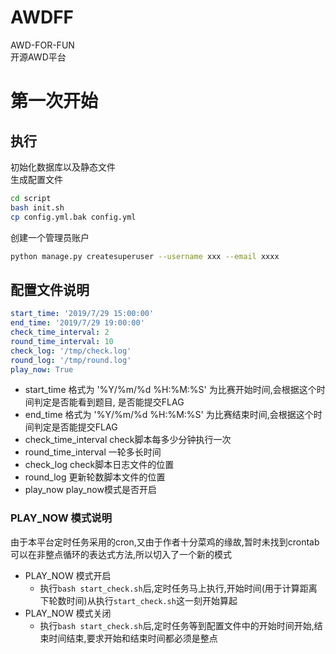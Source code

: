 # AWDFF

AWD-FOR-FUN  
开源AWD平台

# 第一次开始

## 执行


初始化数据库以及静态文件   
生成配置文件
```bash
cd script
bash init.sh
cp config.yml.bak config.yml

```


创建一个管理员账户
```bash
python manage.py createsuperuser --username xxx --email xxxx
```


## 配置文件说明
```yaml
start_time: '2019/7/29 15:00:00'
end_time: '2019/7/29 19:00:00'
check_time_interval: 2
round_time_interval: 10
check_log: '/tmp/check.log'
round_log: '/tmp/round.log'
play_now: True
```

+ start_time 格式为 '%Y/%m/%d %H:%M:%S' 为比赛开始时间,会根据这个时间判定是否能看到题目,
是否能提交FLAG
+ end_time 格式为 '%Y/%m/%d %H:%M:%S' 为比赛结束时间,会根据这个时间判定是否能提交FLAG
+ check_time_interval check脚本每多少分钟执行一次
+ round_time_interval 一轮多长时间
+ check_log check脚本日志文件的位置
+ round_log 更新轮数脚本文件的位置
+ play_now play_now模式是否开启

### PLAY_NOW 模式说明
由于本平台定时任务采用的cron,又由于作者十分菜鸡的缘故,暂时未找到crontab可以在非整点循环的表达式方法,所以切入了一个新的模式
- PLAY_NOW 模式开启
    + 执行`bash start_check.sh`后,定时任务马上执行,开始时间(用于计算距离下轮数时间)从执行`start_check.sh`这一刻开始算起
- PLAY_NOW 模式关闭
    + 执行`bash start_check.sh`后,定时任务等到配置文件中的开始时间开始,结束时间结束,要求开始和结束时间都必须是整点
    




